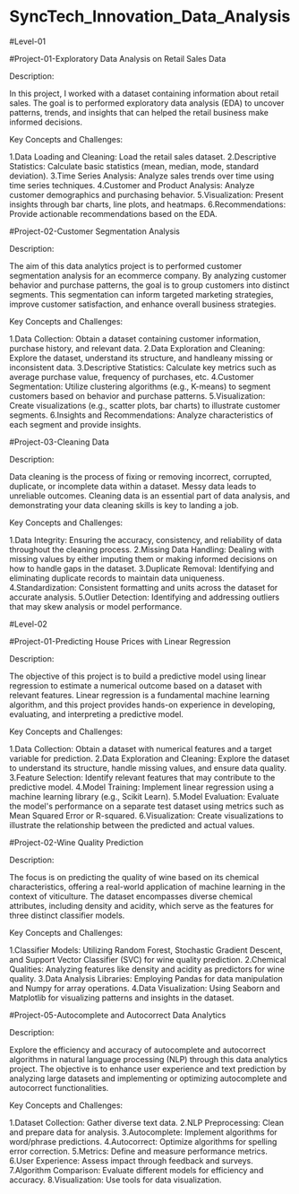 # SyncTech_Innovation_Data_Analysis

#Level-01

#Project-01-Exploratory Data Analysis on Retail Sales Data

 Description:
 
 In this project, I worked with a dataset containing information about retail sales. The goal is to performed exploratory data analysis (EDA) to uncover patterns, trends, and insights that can helped the retail business make informed decisions.

  Key Concepts and Challenges:
  
 1.Data Loading and Cleaning: Load the retail sales dataset.
 2.Descriptive Statistics: Calculate basic statistics (mean, median, mode, standard deviation).
 3.Time Series Analysis: Analyze sales trends over time using time series techniques.
 4.Customer and Product Analysis: Analyze customer demographics and purchasing behavior.
 5.Visualization: Present insights through bar charts, line plots, and heatmaps.
 6.Recommendations: Provide actionable recommendations based on the EDA.


#Project-02-Customer Segmentation Analysis

Description:

 The aim of this data analytics project is to performed customer segmentation analysis for an ecommerce company. By analyzing customer behavior and purchase patterns, the goal is to group customers into distinct segments. This segmentation can inform targeted marketing strategies, improve customer satisfaction, and enhance overall business strategies.

 Key Concepts and Challenges:
 
 1.Data Collection: Obtain a dataset containing customer information, purchase history, and relevant data.
 2.Data Exploration and Cleaning: Explore the dataset, understand its structure, and handleany missing or inconsistent data.
 3.Descriptive Statistics: Calculate key metrics such as average purchase value, frequency of purchases, etc.
 4.Customer Segmentation: Utilize clustering algorithms (e.g., K-means) to segment customers based on behavior and purchase patterns.
 5.Visualization: Create visualizations (e.g., scatter plots, bar charts) to illustrate customer segments.
 6.Insights and Recommendations: Analyze characteristics of each segment and provide insights.


 #Project-03-Cleaning Data

Description:

 Data cleaning is the process of fixing or removing incorrect, corrupted, duplicate, or incomplete data within a dataset. Messy data leads to unreliable outcomes. Cleaning data is an essential part of data analysis, and demonstrating your data cleaning skills is key to landing a job. 

 Key Concepts and Challenges:
 
 1.Data Integrity: Ensuring the accuracy, consistency, and reliability of data throughout the cleaning process.
 2.Missing Data Handling: Dealing with missing values by either imputing them or making informed decisions on how to handle gaps in the dataset.
 3.Duplicate Removal: Identifying and eliminating duplicate records to maintain data uniqueness.
 4.Standardization: Consistent formatting and units across the dataset for accurate analysis.
 5.Outlier Detection: Identifying and addressing outliers that may skew analysis or model performance.


 #Level-02

 #Project-01-Predicting House Prices with Linear Regression

 Description:
 
 The objective of this project is to build a predictive model using linear regression to estimate a numerical outcome based on a dataset with relevant features. Linear regression is a fundamental machine learning algorithm, and this project provides hands-on experience in developing, evaluating, and interpreting a predictive model. 

 Key Concepts and Challenges:
 
 1.Data Collection: Obtain a dataset with numerical features and a target variable for prediction.
 2.Data Exploration and Cleaning: Explore the dataset to understand its structure, handle missing values, and ensure data quality.
 3.Feature Selection: Identify relevant features that may contribute to the predictive model.
 4.Model Training: Implement linear regression using a machine learning library (e.g., Scikit
Learn).
 5.Model Evaluation: Evaluate the model's performance on a separate test dataset using metrics such as Mean Squared Error or R-squared.
 6.Visualization: Create visualizations to illustrate the relationship between the predicted and actual values.


 #Project-02-Wine Quality Prediction

 Description:
 
 The focus is on predicting the quality of wine based on its chemical characteristics, offering a real-world application of machine learning in the context of viticulture. The dataset encompasses diverse chemical attributes, including density and acidity, which serve as the features for three distinct classifier models.

Key Concepts and Challenges:

 1.Classifier Models: Utilizing Random Forest, Stochastic Gradient Descent, and Support Vector Classifier (SVC) for wine quality prediction.
 2.Chemical Qualities: Analyzing features like density and acidity as predictors for wine quality.
 3.Data Analysis Libraries: Employing Pandas for data manipulation and Numpy for array operations.
 4.Data Visualization: Using Seaborn and Matplotlib for visualizing patterns and insights in the dataset.


 #Project-05-Autocomplete and Autocorrect Data Analytics 

 Description:
 
 Explore the efficiency and accuracy of autocomplete and autocorrect algorithms in natural language processing (NLP) through this data analytics project. The objective is to enhance user experience and text prediction by analyzing large datasets and implementing or optimizing autocomplete and autocorrect functionalities.

 Key Concepts and Challenges:
 
 1.Dataset Collection: Gather diverse text data.
 2.NLP Preprocessing: Clean and prepare data for analysis.
 3.Autocomplete: Implement algorithms for word/phrase predictions.
 4.Autocorrect: Optimize algorithms for spelling error correction.
 5.Metrics: Define and measure performance metrics.
 6.User Experience: Assess impact through feedback and surveys.
 7.Algorithm Comparison: Evaluate different models for efficiency and accuracy.
 8.Visualization: Use tools for data visualization.
